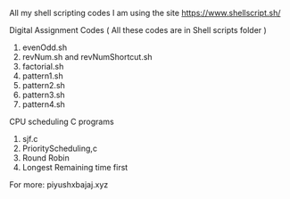 
All my shell scripting codes
I am using the site https://www.shellscript.sh/

Digital Assignment Codes
( All these codes are in Shell scripts folder )
1. evenOdd.sh
2. revNum.sh and revNumShortcut.sh
3. factorial.sh
4. pattern1.sh
5. pattern2.sh
6. pattern3.sh
7. pattern4.sh

CPU scheduling C programs
1. sjf.c
2. PriorityScheduling,c
3. Round Robin
4. Longest Remaining time first


For more:
piyushxbajaj.xyz
